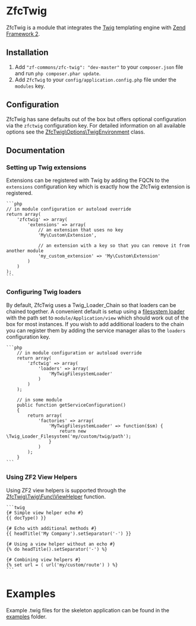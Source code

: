 # ZfcTwig

ZfcTwig is a module that integrates the [Twig](http://twig.sensiolabs.org) templating engine with
[Zend Framework 2](http://framework.zend.com).

## Installation

 1. Add `"zf-commons/zfc-twig": "dev-master"` to your `composer.json` file and run `php composer.phar update`.
 2. Add `ZfcTwig` to your `config/application.config.php` file under the `modules` key.

## Configuration

ZfcTwig has sane defaults out of the box but offers optional configuration via the `zfctwig` configuration key. For
detailed information on all available options see the [ZfcTwig\Options\TwigEnvironment](https://github.com/ZF-Commons/ZfcTwig/tree/master/src/ZfcTwig/Options/TwigEnvironment.php)
class.

## Documentation

### Setting up Twig extensions

Extensions can be registered with Twig by adding the FQCN to the `extensions` configuration key which is exactly how the
ZfcTwig extension is registered.

    ```php
    // in module configuration or autoload override
    return array(
        'zfctwig' => array(
            'extensions' => array(
                // an extension that uses no key
                'My\Custom\Extension',

                // an extension with a key so that you can remove it from another module
                'my_custom_extension' => 'My\Custom\Extension'
            )
        )
    );
    ```

### Configuring Twig loaders

By default, ZfcTwig uses a Twig_Loader_Chain so that loaders can be chained together. A convenient default is setup using
a [filesystem loader](https://github.com/ZF-Commons/ZfcTwig/tree/master/Module.php#L36) with the path set to
`module/Application/view` which should work out of the box for most instances. If you wish to add additional loaders
to the chain you can register them by adding the service manager alias to the `loaders` configuration key.

    ```php
        // in module configuration or autoload override
        return array(
            'zfctwig' => array(
                'loaders' => array(
                    'MyTwigFilesystemLoader'
                )
            )
        );

        // in some module
        public function getServiceConfiguration()
        {
            return array(
                'factories' => array(
                    'MyTwigFilesystemLoader' => function($sm) {
                        return new \Twig_Loader_Filesystem('my/custom/twig/path');
                    }
                )
            );
        }
    ```

### Using ZF2 View Helpers

Using ZF2 view helpers is supported through the [ZfcTwig\Twig\Func\ViewHelper](https://github.com/ZF-Commons/ZfcTwig/tree/master/src/ZfcTwig/Twig/Func/ViewHelper.php)
function.

    ```twig
    {# Simple view helper echo #}
    {{ docType() }}

    {# Echo with additional methods #}
    {{ headTitle('My Company').setSeparator('-') }}

    {# Using a view helper without an echo #}
    {% do headTitle().setSeparator('-') %}

    {# Combining view helpers #}
    {% set url = ( url('my/custom/route') ) %}
    ```

# Examples

Example .twig files for the skeleton application can be found in the [examples](https://github.com/ZF-Commons/ZfcTwig/tree/master/examples)
folder.